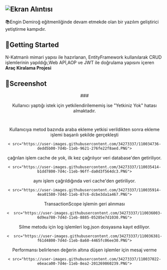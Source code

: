 
## ![Ekran Alıntısı](https://user-images.githubusercontent.com/34273337/107855830-c9080480-6e35-11eb-8071-5f01ea0623d1.PNG)
📚Engin Demiroğ eğitmenliğinde devam etmekde olan bir yazılım geliştirici yetiştirme kampıdır.

## :pushpin:Getting Started
N-Katmanlı mimari yapısı ile hazırlanan, EntityFramework kullanılarak CRUD işlemlerinin yapıldığı,Web APİ,AOP ve JWT ile doğrulama yapısını içeren **Araç Kiralama Projesi**

## :pushpin:Screenshot
<center>
 ### <p>Kullanıcı yaptığı istek  için yetkilendirilememiş ise "Yetkiniz Yok" hatası almaktadır.</p>
<code> <src="https://user-images.githubusercontent.com/34273337/110033957-17c90000-7d4b-11eb-8bac-4b3f52d5ea75.PNG"></code>
  
 <p>Kullanıcıya metod bazında araba ekleme yetkisi verildikten sonra ekleme işlemi başarılı şekilde gerçekleşti</p> 
<code>< src="https://user-images.githubusercontent.com/34273337/110034736-dedd5b00-7d4b-11eb-9621-276fe22f8aed.PNG"></code>

<p>çağrılan işlem cache de yok, ilk kez çağrılıyor veri database'den getiriliyor.</p>
<code>< src="https://user-images.githubusercontent.com/34273337/110035414-b1dd7800-7d4c-11eb-96ff-da0d3f564dc3.PNG"></code>
  
<p>aynı işlem çağrıldığında  veri cache'den getiriliyor.</p>
<code>< src="https://user-images.githubusercontent.com/34273337/110035914-4ea01580-7d4d-11eb-87c6-dcbe3da1a467.PNG"></code>
  
<p>TransactionScope işlemin geri alınması</p>
<code><  src="https://user-images.githubusercontent.com/34273337/110036003-6d9ea780-7d4d-11eb-8885-05285e7d1030.PNG"></code>
 
<p>Silme metodu için log işlemleri  log.json dosyasına kayıt ediliyor. </p>
<code><  src="https://user-images.githubusercontent.com/34273337/110036381-f61d4800-7d4d-11eb-8a60-4465fc06ee30.PNG"></code>

 <p>Performansı belirlenen değerin altına düşen işlemler için mesaj verme </p>
<code>< src="https://user-images.githubusercontent.com/34273337/110037022-e6eaca00-7d4e-11eb-8ea2-201269860239.PNG"></code>
</center>


